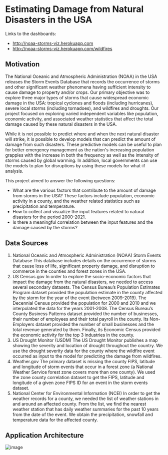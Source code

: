# Estimating Damage from Natural Disasters in the USA
Links to the dashboards:
- http://noaa-storms-viz.herokuapp.com
- http://noaa-storms-viz.herokuapp.com/wildfires
## Motivation
The National Oceanic and Atmospheric Administration (NOAA) in the USA releases the Storm Events Database that records the occurrence of storms and other significant weather phenomena having sufficient intensity to cause damage to property and/or crops. Our primary objective was to explore three major types of storms that cause widespread economic damage in the USA: tropical cyclones and floods (including hurricanes), severe local storms (including tornadoes), and wildfires and droughts. Our project focused on exploring varied independent variables like population, economic activity, and associated weather statistics that affect the total damage caused by these natural disasters in the USA.

While it is not possible to predict where and when the next natural disaster will strike, it is possible to develop models that can predict the amount of damage from such disasters. These predictive models can be useful to plan for better emergency management as the nation's increasing population grapples with the increase in both the frequency as well as the intensity of storms caused by global warming. In addition, local governments can use the models to plan for disruptions by using these models for what-if analysis.

This project aimed to answer the following questions:

- What are the various factors that contribute to the amount of damage from storms in the USA? These factors include population, economic activity in a county, and the weather related statistics such as precipitation and temperature. 
- How to collect and visualize the input features related to natural disasters for the period 2000-2021.
- Is there a meaningful correlation between the input features and the damage caused by the storms?
## Data Sources
1. National Oceanic and Atmospheric Administration (NOAA) Storm Events Database
This database includes details on the occurrence of storms that cause loss of life, significant property damage, and disruption to commerce in the counties and forest zones in the USA.
2. US Census.gov
In order to explore the socio-economic factors that impact the damage from the natural disasters, we needed to access several secondary datasets. The Census Bureau’s Population Estimates Program dataset provided the population estimate in the county affected by the storm for the year of the event (between 2009-2019). The Decennial Census provided the population for 2000 and 2010 and we interpolated the data for the years 2001-2008. The Census Bureau’s County Business Patterns dataset provided the number of businesses, their number of employees and their total payroll in the county. Its Non-Employers dataset provided the number of small businesses and the total revenue generated by them. Finally, its Economic Census provided the economic activity for the top 3 industries in the county.
3. US Drought Monitor (USDM)
The US Drought Monitor publishes a map showing the severity and location of drought throughout the country. We use the drought severity data for the county where the wildfire event occurred as input to the model for predicting the damage from wildfires.
4. Weather.gov
The primary dataset is missing the county FIPS, latitude and longitude of storm events that occur in a forest zone (a National Weather Service forest zone covers more than one county). We used the zone county correlation dataset to get the FIPS, latitude and longitude of a given zone FIPS ID for an event in the storm events dataset.
5. National Center for Environmental Information (NCEI)
In order to get the weather records for a county, we needed the list of weather stations in and around an affected county. From the list, we find the nearest weather station that has daily weather summaries for the past 10 years from the date of the event. We obtain the precipitation, snowfall and temperature data for the affected county.

## Application Architecture
![image](https://user-images.githubusercontent.com/21043076/133711064-f9cc37c6-ee54-4dc6-8e7b-1a9cf8e9cfa7.png)
